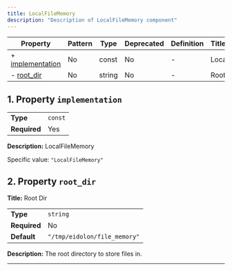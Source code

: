 ```yaml
---
title: LocalFileMemory
description: "Description of LocalFileMemory component"
---
```


| Property                             | Pattern | Type   | Deprecated | Definition | Title/Description |
| ------------------------------------ | ------- | ------ | ---------- | ---------- | ----------------- |
| + [implementation](#implementation ) | No      | const  | No         | -          | LocalFileMemory   |
| - [root_dir](#root_dir )             | No      | string | No         | -          | Root Dir          |

## <a name="implementation"></a>1. Property `implementation`

|              |         |
| ------------ | ------- |
| **Type**     | `const` |
| **Required** | Yes     |

**Description:** LocalFileMemory

Specific value: `"LocalFileMemory"`

## <a name="root_dir"></a>2. Property `root_dir`

**Title:** Root Dir

|              |                              |
| ------------ | ---------------------------- |
| **Type**     | `string`                     |
| **Required** | No                           |
| **Default**  | `"/tmp/eidolon/file_memory"` |

**Description:** The root directory to store files in.

----------------------------------------------------------------------------------------------------------------------------
